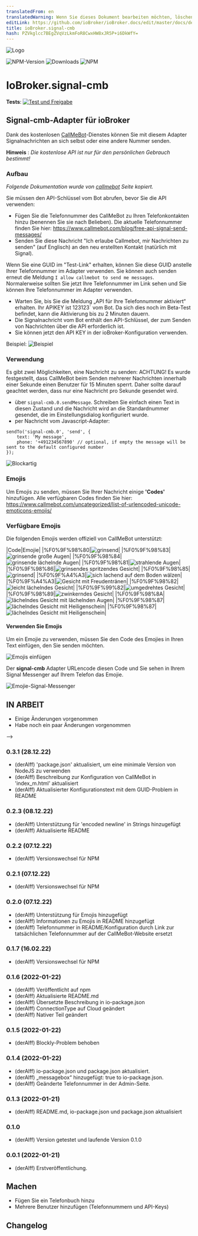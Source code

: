 ```yaml
---
translatedFrom: en
translatedWarning: Wenn Sie dieses Dokument bearbeiten möchten, löschen Sie bitte das Feld "translationsFrom". Andernfalls wird dieses Dokument automatisch erneut übersetzt
editLink: https://github.com/ioBroker/ioBroker.docs/edit/master/docs/de/adapterref/iobroker.signal-cmb/README.md
title: ioBroker.signal-cmb
hash: PZVkglcc7BEgZVqVzLkmFoR8CwxHW8xJR5P+i6DkWfY=
---
```

![Logo](../../../en/adapterref/iobroker.signal-cmb/admin/signal-cmb.png)

![NPM-Version](http://img.shields.io/npm/v/iobroker.signal-cmb.svg)
![Downloads](https://img.shields.io/npm/dm/iobroker.signal-cmb.svg)
![NPM](https://nodei.co/npm/iobroker.signal-cmb.png?downloads=true)

# IoBroker.signal-cmb
**Tests**: [![Test und Freigabe](https://github.com/necotec/ioBroker.signal-cmb/actions/workflows/test-and-release.yml/badge.svg)](https://github.com/necotec/ioBroker.signal-cmb/actions/workflows/test-and-release.yml)

## Signal-cmb-Adapter für ioBroker
Dank des kostenlosen [CallMeBot](https://www.callmebot.com/blog/free-api-signal-send-messages/)-Dienstes können Sie mit diesem Adapter Signalnachrichten an sich selbst oder eine andere Nummer senden.

**Hinweis** : *Die kostenlose API ist nur für den persönlichen Gebrauch bestimmt!*

### Aufbau
*Folgende Dokumentation wurde von [callmebot](https://www.callmebot.com/blog/free-api-signal-send-messages/) Seite kopiert.*

Sie müssen den API-Schlüssel vom Bot abrufen, bevor Sie die API verwenden:

- Fügen Sie die Telefonnummer des CallMeBot zu Ihren Telefonkontakten hinzu (benennen Sie sie nach Belieben). Die aktuelle Telefonnummer finden Sie hier: https://www.callmebot.com/blog/free-api-signal-send-messages/
- Senden Sie diese Nachricht &quot;Ich erlaube Callmebot, mir Nachrichten zu senden&quot; (auf Englisch) an den neu erstellten Kontakt (natürlich mit Signal).<br>

Wenn Sie eine GUID im &quot;Test-Link&quot; erhalten, können Sie diese GUID anstelle Ihrer Telefonnummer im Adapter verwenden. Sie können auch senden<br> erneut die Meldung `I allow callmebot to send me messages`. Normalerweise sollten Sie jetzt Ihre Telefonnummer im Link sehen und Sie können Ihre Telefonnummer im Adapter verwenden.

- Warten Sie, bis Sie die Meldung „API für Ihre Telefonnummer aktiviert“ erhalten. Ihr APIKEY ist 123123` vom Bot. Da sich dies noch im Beta-Test befindet, kann die Aktivierung bis zu 2 Minuten dauern.
- Die Signalnachricht vom Bot enthält den API-Schlüssel, der zum Senden von Nachrichten über die API erforderlich ist.
- Sie können jetzt den API KEY in der ioBroker-Konfiguration verwenden.

Beispiel: ![Beispiel](../../../en/adapterref/iobroker.signal-cmb/img/signal.jpg)

### Verwendung
Es gibt zwei Möglichkeiten, eine Nachricht zu senden: ACHTUNG! Es wurde festgestellt, dass CallMeBot beim Senden mehrerer Nachrichten innerhalb einer Sekunde einen Benutzer für 15 Minuten sperrt. Daher sollte darauf geachtet werden, dass nur eine Nachricht pro Sekunde gesendet wird.

- über `signal-cmb.0.sendMessage`. Schreiben Sie einfach einen Text in diesen Zustand und die Nachricht wird an die Standardnummer gesendet, die im Einstellungsdialog konfiguriert wurde.
- per Nachricht vom Javascript-Adapter:

```
sendTo('signal-cmb.0', 'send', {
    text: 'My message',
    phone: '+491234567890' // optional, if empty the message will be sent to the default configured number
});
```

![Blockartig](../../../en/adapterref/iobroker.signal-cmb/img/blockly-signal.png)

### Emojis
Um Emojis zu senden, müssen Sie Ihrer Nachricht einige **'Codes'** hinzufügen. Alle verfügbaren Codes finden Sie hier: https://www.callmebot.com/uncategorized/list-of-urlencoded-unicode-emoticons-emojis/

### Verfügbare Emojis
Die folgenden Emojis werden offiziell von CallMeBot unterstützt:

|Code|Emojie|
|%F0%9F%98%80|![grinsend](../../../en/adapterref/iobroker.signal-cmb/img/emojies/01_grinning.png)|
|%F0%9F%98%83|![grinsende große Augen](../../../en/adapterref/iobroker.signal-cmb/img/emojies/02_grinning_big_eyes.png)|
|%F0%9F%98%84|![grinsende lächelnde Augen](../../../en/adapterref/iobroker.signal-cmb/img/emojies/03_grinning_smiling_eyes.png)|
|%F0%9F%98%81|![strahlende Augen](../../../en/adapterref/iobroker.signal-cmb/img/emojies/04_beaming_smiling_eyes.png)|
|%F0%9F%98%86|![grinsendes spritzendes Gesicht](../../../en/adapterref/iobroker.signal-cmb/img/emojies/05_grinning_squinting_face.png)|
|%F0%9F%98%85|![grinsend](../../../en/adapterref/iobroker.signal-cmb/img/emojies/06_grinning_sweat.png)|
|%F0%9F%A4%A3|![sich lachend auf dem Boden wälzen](../../../en/adapterref/iobroker.signal-cmb/img/emojies/07_rolling_on_the_floor_laughing.png)|
|%F0%9F%A4%A3|![Gesicht mit Freudentränen](../../../en/adapterref/iobroker.signal-cmb/img/emojies/08_face_with_tears_of_joy.png)|
|%F0%9F%98%82|![leicht lächelndes Gesicht](../../../en/adapterref/iobroker.signal-cmb/img/emojies/09_slightly_smiling_face.png)|
|%F0%9F%99%82|![umgedrehtes Gesicht](../../../en/adapterref/iobroker.signal-cmb/img/emojies/10_upside_down_face.png)|
|%F0%9F%98%89|![zwinkerndes Gesicht](../../../en/adapterref/iobroker.signal-cmb/img/emojies/11_winking_face.png)|
|%F0%9F%98%8A|![lächelndes Gesicht mit lächelnden Augen](../../../en/adapterref/iobroker.signal-cmb/img/emojies/12_smiling_face_with_smiling_eyes.png)|
|%F0%9F%98%87|![lächelndes Gesicht mit Heiligenschein](../../../en/adapterref/iobroker.signal-cmb/img/emojies/13_smiling_face_with_halo.png)|
|%F0%9F%98%87|![lächelndes Gesicht mit Heiligenschein](../../../en/adapterref/iobroker.signal-cmb/img/emojies/13_smiling_face_with_halo.png)|

#### Verwenden Sie Emojis
Um ein Emojie zu verwenden, müssen Sie den Code des Emojies in Ihren Text einfügen, den Sie senden möchten.

![Emojis einfügen](../../../en/adapterref/iobroker.signal-cmb/img/add_emojies.png)

Der **signal-cmb** Adapter URLencode diesen Code und Sie sehen in Ihrem Signal Messenger auf Ihrem Telefon das Emojie.

![Emojie-Signal-Messenger](../../../en/adapterref/iobroker.signal-cmb/img/emojie_signal_mesenger.png)

## **IN ARBEIT**
* Einige Änderungen vorgenommen
* Habe noch ein paar Änderungen vorgenommen

-->

### 0.3.1 (28.12.22)
* (derAlff) 'package.json' aktualisiert, um eine minimale Version von NodeJS zu verwenden
* (derAlff) Beschreibung zur Konfiguration von CallMeBot in 'index_m.html' aktualisiert
* (derAlff) Aktualisierter Konfigurationstext mit dem GUID-Problem in README

### 0.2.3 (08.12.22)
* (derAlff) Unterstützung für 'encoded newline' in Strings hinzugefügt
* (derAlff) Aktualisierte README

### 0.2.2 (07.12.22)
* (derAlff) Versionswechsel für NPM

### 0.2.1 (07.12.22)
* (derAlff) Versionswechsel für NPM

### 0.2.0 (07.12.22)
* (derAlff) Unterstützung für Emojis hinzugefügt
* (derAlff) Informationen zu Emojis in README hinzugefügt
* (derAlff) Telefonnummer in README/Konfiguration durch Link zur tatsächlichen Telefonnummer auf der CallMeBot-Website ersetzt

### 0.1.7 (16.02.22)
* (derAlff) Versionswechsel für NPM

### 0.1.6 (2022-01-22)
* (derAlff) Veröffentlicht auf npm
* (derAlff) Aktualisierte README.md
* (derAlff) Übersetzte Beschreibung in io-package.json
* (derAlff) ConnectionType auf Cloud geändert
* (derAlff) Nativer Teil geändert

### 0.1.5 (2022-01-22)
* (derAlff) Blockly-Problem behoben

### 0.1.4 (2022-01-22)
* (derAlff) io-package.json und package.json aktualisiert.
* (derAlff) „messagebox“ hinzugefügt: true to io-package.json.
* (derAlff) Geänderte Telefonnummer in der Admin-Seite.

### 0.1.3 (2022-01-21)
* (derAlff) README.md, io-package.json und package.json aktualisiert

### 0.1.0
* (derAlff) Version getestet und laufende Version 0.1.0

### 0.0.1 (2022-01-21)
* (derAlff) Erstveröffentlichung.

## Machen
* Fügen Sie ein Telefonbuch hinzu
* Mehrere Benutzer hinzufügen (Telefonnummern und API-Keys)

## Changelog
<!--
Placeholder for the next version (at the beginning of the line):

## License
MIT License

Copyright (c) 2022 derAlff <derAlff@gmail.com>

Permission is hereby granted, free of charge, to any person obtaining a copy
of this software and associated documentation files (the "Software"), to deal
in the Software without restriction, including without limitation the rights
to use, copy, modify, merge, publish, distribute, sublicense, and/or sell
copies of the Software, and to permit persons to whom the Software is
furnished to do so, subject to the following conditions:

The above copyright notice and this permission notice shall be included in all
copies or substantial portions of the Software.

THE SOFTWARE IS PROVIDED "AS IS", WITHOUT WARRANTY OF ANY KIND, EXPRESS OR
IMPLIED, INCLUDING BUT NOT LIMITED TO THE WARRANTIES OF MERCHANTABILITY,
FITNESS FOR A PARTICULAR PURPOSE AND NONINFRINGEMENT. IN NO EVENT SHALL THE
AUTHORS OR COPYRIGHT HOLDERS BE LIABLE FOR ANY CLAIM, DAMAGES OR OTHER
LIABILITY, WHETHER IN AN ACTION OF CONTRACT, TORT OR OTHERWISE, ARISING FROM,
OUT OF OR IN CONNECTION WITH THE SOFTWARE OR THE USE OR OTHER DEALINGS IN THE
SOFTWARE.